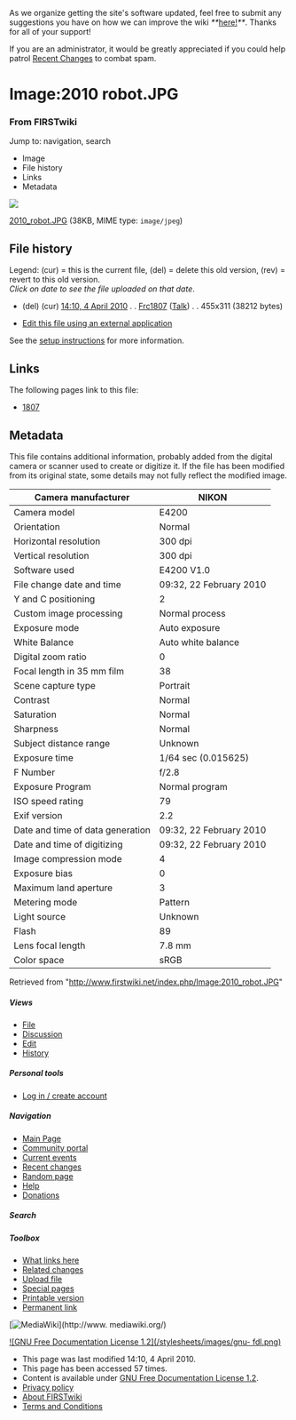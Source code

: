 As we organize getting the site's software updated, feel free to submit any
suggestions you have on how we can improve the wiki
_**_[here!](/index.php/User:Hallry/Suggestions "User:Hallry/Suggestions"
)_**_. Thanks for all of your support!

If you are an administrator, it would be greatly appreciated if you could help
patrol [Recent Changes](/index.php/Special:Recentchanges
"Special:Recentchanges" ) to combat spam.

# Image:2010 robot.JPG

### From FIRSTwiki

Jump to: navigation, search

  * Image
  * File history
  * Links
  * Metadata

![](/media/5/59/2010_robot.JPG)

[2010_robot.JPG](/media/5/59/2010_robot.JPG "2010 robot.JPG" ) (38KB, MIME
type: `image/jpeg`)

## File history

Legend: (cur) = this is the current file, (del) = delete this old version,
(rev) = revert to this old version.  
_Click on date to see the file uploaded on that date_.

  * (del) (cur) [14:10, 4 April 2010](/media/5/59/2010_robot.JPG "/media/5/59/2010 robot.JPG" ) . . [Frc1807](/index.php?title=User:Frc1807&action=edit "User:Frc1807" ) ([Talk](/index.php/User_talk:Frc1807 "User talk:Frc1807" )) . . 455x311 (38212 bytes)
  

  * [Edit this file using an external application](/index.php?title=Image:2010_robot.JPG&action=edit&externaledit=true&mode=file "Image:2010 robot.JPG" )

See the [setup
instructions](http://meta.wikimedia.org/wiki/Help:External_editors
"http://meta.wikimedia.org/wiki/Help:External_editors" ) for more information.

## Links

The following pages link to this file:

  * [1807](/index.php/1807 "1807" )

## Metadata

This file contains additional information, probably added from the digital
camera or scanner used to create or digitize it. If the file has been modified
from its original state, some details may not fully reflect the modified
image.

Camera manufacturer |  NIKON  
---|---  
Camera model |  E4200  
Orientation |  Normal  
Horizontal resolution |  300 dpi  
Vertical resolution |  300 dpi  
Software used |  E4200 V1.0  
File change date and time |  09:32, 22 February 2010  
Y and C positioning |  2  
Custom image processing |  Normal process  
Exposure mode |  Auto exposure  
White Balance |  Auto white balance  
Digital zoom ratio |  0  
Focal length in 35 mm film |  38  
Scene capture type |  Portrait  
Contrast |  Normal  
Saturation |  Normal  
Sharpness |  Normal  
Subject distance range |  Unknown  
Exposure time |  1/64 sec (0.015625)  
F Number |  f/2.8  
Exposure Program |  Normal program  
ISO speed rating |  79  
Exif version |  2.2  
Date and time of data generation |  09:32, 22 February 2010  
Date and time of digitizing |  09:32, 22 February 2010  
Image compression mode |  4  
Exposure bias |  0  
Maximum land aperture |  3  
Metering mode |  Pattern  
Light source |  Unknown  
Flash |  89  
Lens focal length |  7.8 mm  
Color space |  sRGB  
  
Retrieved from "<http://www.firstwiki.net/index.php/Image:2010_robot.JPG>"

##### Views

  * [File](/index.php/Image:2010_robot.JPG)
  * [Discussion](/index.php?title=Image_talk:2010_robot.JPG&action=edit)
  * [Edit](/index.php?title=Image:2010_robot.JPG&action=edit)
  * [History](/index.php?title=Image:2010_robot.JPG&action=history)

##### Personal tools

  * [Log in / create account](/index.php?title=Special:Userlogin&returnto=Image:2010_robot.JPG)

[](/index.php/Main_Page "Main Page" )

##### Navigation

  * [Main Page](/index.php/Main_Page)
  * [Community portal](/index.php/FIRSTwiki:Community_portal)
  * [Current events](/index.php/Current_events)
  * [Recent changes](/index.php/Special:Recentchanges)
  * [Random page](/index.php/Special:Random)
  * [Help](/index.php/FIRSTwiki:Help)
  * [Donations](/index.php/FIRSTwiki:Site_support)

##### Search



##### Toolbox

  * [What links here](/index.php/Special:Whatlinkshere/Image:2010_robot.JPG)
  * [Related changes](/index.php/Special:Recentchangeslinked/Image:2010_robot.JPG)
  * [Upload file](/index.php/Special:Upload)
  * [Special pages](/index.php/Special:Specialpages)
  * [Printable version](/index.php?title=Image:2010_robot.JPG&printable=yes)
  * [Permanent link](/index.php?title=Image:2010_robot.JPG&oldid=76229)

[![MediaWiki](/skins/common/images/poweredby_mediawiki_88x31.png)](http://www.
mediawiki.org/)

[![GNU Free Documentation License 1.2](/stylesheets/images/gnu-
fdl.png)](http://www.gnu.org/copyleft/fdl.html)

  * This page was last modified 14:10, 4 April 2010.
  * This page has been accessed 57 times.
  * Content is available under [GNU Free Documentation License 1.2](http://www.gnu.org/copyleft/fdl.html "http://www.gnu.org/copyleft/fdl.html" ).
  * [Privacy policy](/index.php/FIRSTwiki:Privacy_policy "FIRSTwiki:Privacy policy" )
  * [About FIRSTwiki](/index.php/FIRSTwiki:About "FIRSTwiki:About" )
  * [Terms and Conditions](/index.php/FIRSTwiki:Terms_and_conditions "FIRSTwiki:Terms and conditions" )

